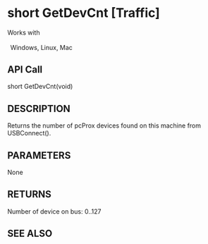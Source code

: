 # short GetDevCnt [Traffic]

Works with <p class="s1" style="padding-top: 2pt;padding-left: 5pt;text-indent: 0pt;text-align: left;"><a name="bookmark36">&zwnj;</a>Windows, Linux, Mac</p>

## API Call
short GetDevCnt(void)
## DESCRIPTION
Returns the number of pcProx devices found on this machine from USBConnect().

## PARAMETERS
None

## RETURNS
Number of device on bus: 0..127

## SEE ALSO

